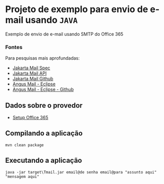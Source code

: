 # Projeto de exemplo para envio de e-mail usando `JAVA`

Exemplo de envio de e-mail usando SMTP do Office 365

### Fontes
Para pesquisas mais aprofundadas:

* [Jakarta Mail Spec](https://jakarta.ee/specifications/mail/2.0/jakarta-mail-spec-2.0)
* [Jakarta Mail API](https://jakartaee.github.io/mail-api/)
* [Jakarta Mail Github](https://github.com/jakartaee/mail-api)
* [Angus Mail - Eclipse](https://eclipse-ee4j.github.io/angus-mail/)
* [Angus Mail - Eclipse - Github](https://github.com/eclipse-ee4j/angus-mail)

## Dados sobre o provedor

* [Setup Office 365](https://learn.microsoft.com/en-us/exchange/mail-flow-best-practices/how-to-set-up-a-multifunction-device-or-application-to-send-email-using-microsoft-365-or-office-365)

## Compilando a aplicação

```
mvn clean package
```

## Executando a aplicação

```
java -jar target\Tmail.jar email@de senha email@para "assunto aqui" "mensagem aqui"
```